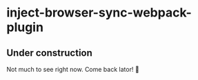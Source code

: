 # inject-browser-sync-webpack-plugin
## Under construction
Not much to see right now. Come back lator! :crocodile: